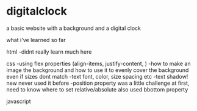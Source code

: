 # digitalclock
a basic website with a background and a digital clock

what i've learned so far

html
-didnt really learn much here



css
-using flex properties (align-items, justify-content, )
-how to make an image the background and how to use it to evenly cover the background even if sizes dont match
-text font, color, size spacing etc
-text shadow! new never used it before
-position property was a little challenge at first, need to know where to set relative/absolute also used bbottom property



javascript
